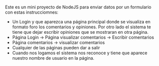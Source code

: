 Este es un mini proyecto de NodeJS para enviar datos por un formulario con estas instrucciomnes:
- Un Login y que aparezca una página principal donde se visualiza en formato foro los comentarios y opiniones. Por otro lado el sistema te tiene que dejar escribir opiniones que se mostraran en otra página.
- Página Login → Página visualizar comentarios → Escribir comentarios
- Página comentarios → visualizar comentarios
- Cualquier de las páginas pueden dar a salir
- Cuando nos logamos el sistema nos reconoce y tiene que aparece
nuestro nombre de usuario en la página.
